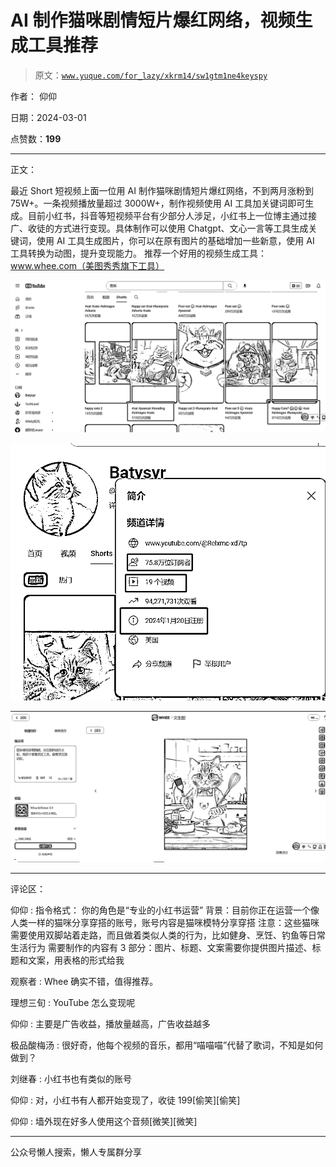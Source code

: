 # AI 制作猫咪剧情短片爆红网络，视频生成工具推荐

> 原文：[`www.yuque.com/for_lazy/xkrm14/sw1gtm1ne4keyspy`](https://www.yuque.com/for_lazy/xkrm14/sw1gtm1ne4keyspy)

作者： 仰仰

日期：2024-03-01

点赞数：**199**

* * *

正文：

最近 Short 短视频上面一位用 AI 制作猫咪剧情短片爆红网络，不到两月涨粉到 75W+。一条视频播放量超过 3000W+，制作视频使用 AI 工具加关键词即可生成。目前小红书，抖音等短视频平台有少部分人涉足，小红书上一位博主通过接广、收徒的方式进行变现。具体制作可以使用 Chatgpt、文心一言等工具生成关键词，使用 AI 工具生成图片，你可以在原有图片的基础增加一些新意，使用 AI 工具转换为动图，提升变现能力。
推荐一个好用的视频生成工具：www.whee.com（美图秀秀旗下工具）

![](img/0dcaaef5ee0ecb25aa8b14bfd3f0fec5.png)

![](img/ab9558656d81c996a82c1517f1c4788c.png)

![](img/a392c329b7421ee848e2a760a6fe902d.png)

* * *

评论区：

仰仰 : 指令格式： 你的角色是“专业的小红书运营” 背景：目前你正在运营一个像人类一样的猫咪分享穿搭的账号，账号内容是猫咪模特分享穿搭
注意：这些猫咪需要使用双脚站着走路，而且做着类似人类的行为，比如健身、烹饪、钓鱼等日常生活行为
需要制作的内容有 3 部分：图片、标题、文案需要你提供图片描述、标题和文案，用表格的形式给我

观察者 : Whee 确实不错，值得推荐。

理想三旬 : YouTube 怎么变现呢

仰仰 : 主要是广告收益，播放量越高，广告收益越多

极品酸梅汤 : 很好奇，他每个视频的音乐，都用“喵喵喵”代替了歌词，不知是如何做到？

刘继春 : 小红书也有类似的账号

仰仰 : 对，小红书有人都开始变现了，收徒 199[偷笑][偷笑]

仰仰 : 墙外现在好多人使用这个音频[微笑][微笑]

* * *

公众号懒人搜索，懒人专属群分享